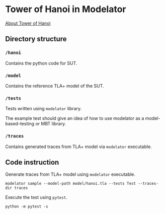 # Tower of Hanoi in Modelator

[About Tower of Hanoi](https://en.wikipedia.org/wiki/Tower_of_Hanoi)

## Directory structure

### `/hanoi`

Contains the python code for SUT.

### `/model`

Contains the reference TLA+ model of the SUT.

### `/tests`

Tests written using `modelator` library.

The example test should give an idea of how to use modelator as a model-based-testing or MBT library.

### `/traces`

Contains generated traces from TLA+ model via `modelator` executable.

## Code instruction

Generate traces from TLA+ model using `modelator` executable.

```
modelator sample --model-path model/hanoi.tla --tests Test --traces-dir traces
```

Execute the test using `pytest`.

```
python -m pytest -s
```
